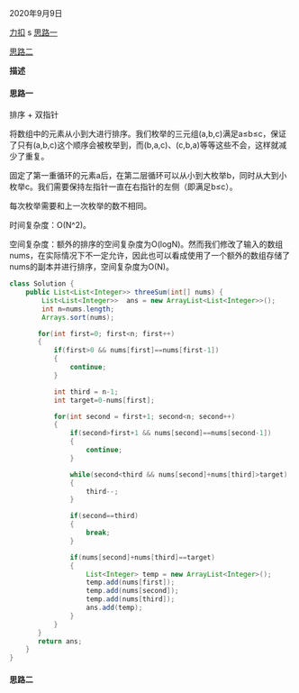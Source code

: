2020年9月9日

[力扣](https://leetcode-cn.com/problems/3sum/submissions/)
s
[思路一](#思路一)

[思路二](#思路二)

**描述**

#### 思路一

排序 + 双指针

将数组中的元素从小到大进行排序。我们枚举的三元组(a,b,c)满足a≤b≤c，保证了只有(a,b,c)这个顺序会被枚举到，而(b,a,c)、(c,b,a)等等这些不会，这样就减少了重复。

固定了第一重循环的元素a后，在第二层循环可以从小到大枚举b，同时从大到小枚举c。我们需要保持左指针一直在右指针的左侧（即满足b≤c）。

每次枚举需要和上一次枚举的数不相同。

时间复杂度：O(N^2)。

空间复杂度：额外的排序的空间复杂度为O(logN)。然而我们修改了输入的数组nums，在实际情况下不一定允许，因此也可以看成使用了一个额外的数组存储了nums的副本并进行排序，空间复杂度为O(N)。

```java
class Solution {
    public List<List<Integer>> threeSum(int[] nums) {
        List<List<Integer>>  ans = new ArrayList<List<Integer>>();
        int n=nums.length;
        Arrays.sort(nums);

       for(int first=0; first<n; first++)
       {
           if(first>0 && nums[first]==nums[first-1])
           {
               continue;
           }

           int third = n-1;
           int target=0-nums[first];

           for(int second = first+1; second<n; second++)
           {
               if(second>first+1 && nums[second]==nums[second-1])
               {
                   continue;
               }

               while(second<third && nums[second]+nums[third]>target)
               {
                   third--;
               }

               if(second==third)
               {
                   break;
               }

               if(nums[second]+nums[third]==target)
               {
                   List<Integer> temp = new ArrayList<Integer>();
                   temp.add(nums[first]);
                   temp.add(nums[second]);
                   temp.add(nums[third]);
                   ans.add(temp);
               }
           }
       }
       return ans;
    }
}
```

#### 思路二

```java
```

